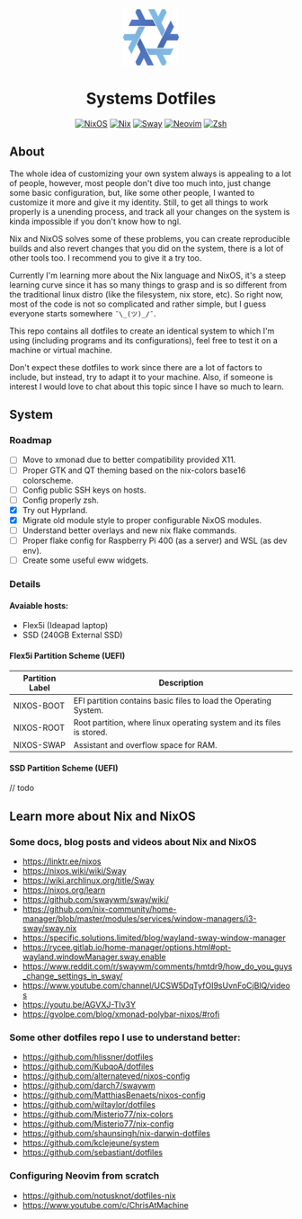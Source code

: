 <div align="center">
  <img src="https://raw.githubusercontent.com/NixOS/nixos-artwork/521e1b0a899074ca7a701c17e357c63c13d54133/logo/nix-snowflake.svg" width="100px" height="100px" alt="nix snowflake logo" />
  <h1>Systems Dotfiles</h1>

[![NixOS](https://img.shields.io/badge/os-nixos-blue)](https://nixos.org/)
[![Nix](https://img.shields.io/badge/lang-nix-lightblue)](https://builtwithnix.org/)
[![Sway](https://img.shields.io/badge/wm-hyprland-darkblue)](https://swaywm.org/)
[![Neovim](https://img.shields.io/badge/editor-helix-purple)](https://neovim.io/)
[![Zsh](https://img.shields.io/badge/shell-zsh-black)](https://www.zsh.org/)

</div>

## About

The whole idea of customizing your own system always is appealing to a lot of people, however, most people don't dive too much into, just change some basic configuration, but, like some other people, I wanted to customize it more and give it my identity.
Still, to get all things to work properly is a unending process, and track all your changes on the system is kinda impossible if you don't know how to ngl.

Nix and NixOS solves some of these problems, you can create reproducible builds and also revert changes that you did on the system, there is a lot of other tools too. I recommend you to give it a try too.

Currently I'm learning more about the Nix language and NixOS, it's a steep learning curve since it has so many things to grasp and is so different from the traditional linux distro (like the filesystem, nix store, etc). So right now, most of the code is not so complicated and rather simple, but I guess everyone starts somewhere `¯\_(ツ)_/¯`.

This repo contains all dotfiles to create an identical system to which I'm using (including programs and its configurations), feel free to test it on a machine or virtual machine.

Don't expect these dotfiles to work since there are a lot of factors to include, but instead, try to adapt it to your machine.
Also, if someone is interest I would love to chat about this topic since I have so much to learn.

## System

### Roadmap

- [ ] Move to xmonad due to better compatibility provided X11.
- [ ] Proper GTK and QT theming based on the nix-colors base16 colorscheme.
- [ ] Config public SSH keys on hosts.
- [ ] Config properly zsh.
- [x] Try out Hyprland.
- [x] Migrate old module style to proper configurable NixOS modules.
- [ ] Understand better overlays and new nix flake commands.
- [ ] Proper flake config for Raspberry Pi 400 (as a server) and WSL (as dev env).
- [ ] Create some useful eww widgets.

### Details

#### Avaiable hosts:

- Flex5i (Ideapad laptop)
- SSD (240GB External SSD)

#### Flex5i Partition Scheme (UEFI)
| Partition Label | Description |
|---|---|
| NIXOS-BOOT | EFI partition contains basic files to load the Operating System. |
| NIXOS-ROOT | Root partition, where linux operating system and its files is stored. |
| NIXOS-SWAP | Assistant and overflow space for RAM. |

#### SSD Partition Scheme (UEFI)
// todo

## Learn more about Nix and NixOS
### Some docs, blog posts and videos about Nix and NixOS
- https://linktr.ee/nixos
- https://nixos.wiki/wiki/Sway
- https://wiki.archlinux.org/title/Sway
- https://nixos.org/learn
- https://github.com/swaywm/sway/wiki/
- https://github.com/nix-community/home-manager/blob/master/modules/services/window-managers/i3-sway/sway.nix
- https://specific.solutions.limited/blog/wayland-sway-window-manager
- https://rycee.gitlab.io/home-manager/options.html#opt-wayland.windowManager.sway.enable
- https://www.reddit.com/r/swaywm/comments/hmtdr9/how_do_you_guys_change_settings_in_sway/
- https://www.youtube.com/channel/UCSW5DqTyfOI9sUvnFoCjBlQ/videos
- https://youtu.be/AGVXJ-TIv3Y
- https://gvolpe.com/blog/xmonad-polybar-nixos/#rofi

### Some other dotfiles repo I use to understand better:
- https://github.com/hlissner/dotfiles
- https://github.com/KubqoA/dotfiles
- https://github.com/alternateved/nixos-config
- https://github.com/darch7/swaywm
- https://github.com/MatthiasBenaets/nixos-config
- https://github.com/wiltaylor/dotfiles
- https://github.com/Misterio77/nix-colors
- https://github.com/Misterio77/nix-config
- https://github.com/shaunsingh/nix-darwin-dotfiles
- https://github.com/kclejeune/system
- https://github.com/sebastiant/dotfiles

### Configuring Neovim from scratch
- https://github.com/notusknot/dotfiles-nix
- https://www.youtube.com/c/ChrisAtMachine
